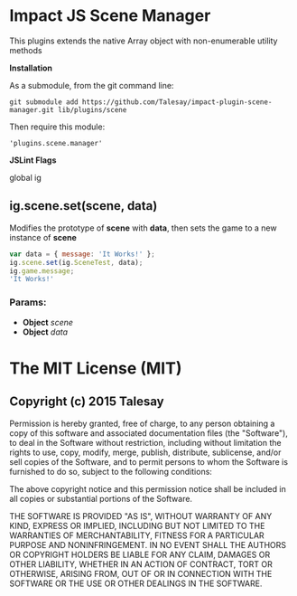 

<!-- Start manager.js -->

# Impact JS Scene Manager

This plugins extends the native Array object with non-enumerable utility methods

__Installation__

As a submodule, from the git command line:

```
git submodule add https://github.com/Talesay/impact-plugin-scene-manager.git lib/plugins/scene
``` 

Then require this module:

```
'plugins.scene.manager'
``` 

__JSLint Flags__

global ig

## ig.scene.set(scene, data)

Modifies the prototype of __scene__ with __data__, then sets the game to a new instance of __scene__

```javascript
var data = { message: 'It Works!' };
ig.scene.set(ig.SceneTest, data);
ig.game.message;
'It Works!'
```

### Params:

* **Object** *scene* 
* **Object** *data* 

# The MIT License (MIT)
## Copyright (c) 2015 Talesay

Permission is hereby granted, free of charge, to any person obtaining a copy
of this software and associated documentation files (the "Software"), to deal
in the Software without restriction, including without limitation the rights
to use, copy, modify, merge, publish, distribute, sublicense, and/or sell
copies of the Software, and to permit persons to whom the Software is
furnished to do so, subject to the following conditions:

The above copyright notice and this permission notice shall be included in all
copies or substantial portions of the Software.

THE SOFTWARE IS PROVIDED "AS IS", WITHOUT WARRANTY OF ANY KIND, EXPRESS OR
IMPLIED, INCLUDING BUT NOT LIMITED TO THE WARRANTIES OF MERCHANTABILITY,
FITNESS FOR A PARTICULAR PURPOSE AND NONINFRINGEMENT. IN NO EVENT SHALL THE
AUTHORS OR COPYRIGHT HOLDERS BE LIABLE FOR ANY CLAIM, DAMAGES OR OTHER
LIABILITY, WHETHER IN AN ACTION OF CONTRACT, TORT OR OTHERWISE, ARISING FROM,
OUT OF OR IN CONNECTION WITH THE SOFTWARE OR THE USE OR OTHER DEALINGS IN THE
SOFTWARE.

<!-- End manager.js -->

